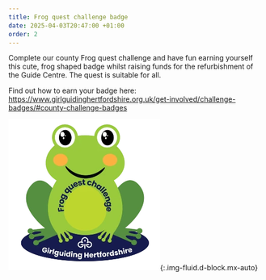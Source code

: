```yaml
---
title: Frog quest challenge badge
date: 2025-04-03T20:47:00 +01:00
order: 2
---
```

Complete our county Frog quest challenge and have fun earning yourself this cute, frog shaped badge whilst raising funds for the refurbishment of the Guide Centre. The quest is suitable for all.

Find out how to earn your badge here: <https://www.girlguidinghertfordshire.org.uk/get-involved/challenge-badges/#county-challenge-badges>

![Frog quest challenge badge](/assets/images/2025/08/frog-quest-challenge-badge.webp){:.img-fluid.d-block.mx-auto}
